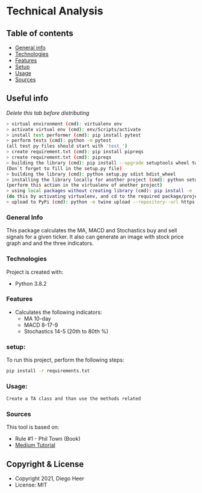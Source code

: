 Technical Analysis
============================

## Table of contents
* [General info](#general-info)
* [Technologies](#technologies)
* [Features](#features)
* [Setup](#setup)
* [Usage](#usage)
* [Sources](#sources)

## Useful info
*Delete this tab before distributing*
```bash
> virtual environment (cmd): virtualenv env
> activate virtual env (cmd): env/Scripts/activate
> install test performer (cmd): pip install pytest
> perform tests (cmd): python -m pytest
(all test py files should start with 'test_')
> create requirement.txt (cmd): pip install pipreqs
> create requirement.txt (cmd): pipreqs
> building the library (cmd): pip install --upgrade setuptools wheel twine
(Don`t forget to fill in the setup.py file)
> building the library (cmd): python setup.py sdist bdist_wheel
> installing the library locally for another project (cmd): python setup.py install
(perform this action in the virtualenv of another project)
> using local packages without creating library (cmd): pip install -e .
(do this by activating virtualenv, and cd to the required package/project)
> upload to PyPi (cmd): python -m twine upload --repository--url https://pypi.org/legacy/dist/*
```




### General Info

This package calculates the MA, MACD and Stochastics buy and sell signals
for a given ticker. It also can generate an image with stock price graph and
and the three indicators.

### Technologies
Project is created with:
* Python 3.8.2

### Features
* Calculates the following indicators:
    * MA 10-day
    * MACD 8-17-9
    * Stochastics 14-5 (20th to 80th %)

### setup: 
To run this project, perform the following steps:
```bash
pip install -r requirements.txt

```

### Usage:
```bash
Create a TA class and than use the methods related

```

### Sources
This tool is based on:
* Rule #1 - Phil Town (Book)
* [Medium Tutorial](https://medium.com/analytics-vidhya/building-a-technical-analysis-chart-with-python-17107b78b297)

Copyright & License
-------------------

  * Copyright 2021, Diego Heer
  * License: MIT
